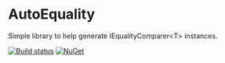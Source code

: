 # AutoEquality
Simple library to help generate IEqualityComparer&lt;T> instances.

[![Build status](https://ci.appveyor.com/api/projects/status/f37ht0k2sg7hxlv8/branch/master?svg=true)](https://ci.appveyor.com/project/whortleberrybearer/autoequality/branch/master) [![NuGet](https://img.shields.io/nuget/v/AutoEquality.svg)](https://www.nuget.org/packages/AutoEquality)
